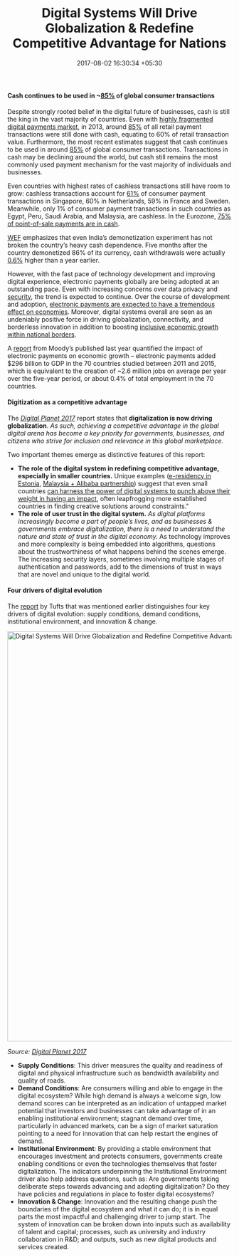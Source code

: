 ﻿---
title: Digital Systems Will Drive Globalization & Redefine Competitive Advantage for
  Nations
date: 2017-08-02 16:30:34 +05:30
categories:
- Payments
tags:
- Asia
- Digital Systems
- Europe
- Globalization
- insights
- US
layout: post
type: post
status: publish
category:
- Payments
Markets:
- Asia
- Digital Systems
- Europe
- Globalization
- insights
- US
Person: Elena Mesropyan
---

<h4><strong>Cash continues to be used in ~<a href="https://www.raconteur.net/technology/the-decline-of-cash">85%</a> of global consumer transactions</strong></h4>
<p>Despite strongly rooted belief in the digital future of businesses, cash is still the king in the vast majority of countries. Even with <a href="https://letstalkpayments.com/mobile-wallets-when-too-many-pays-wont-let-anyone-win/">highly fragmented digital payments market</a>, in 2013, around <a href="https://newsroom.mastercard.com/wp-content/uploads/2013/09/Cashless-Journey_WhitePaper_FINAL.pdf">85%</a> of all retail payment transactions were still done with cash, equating to 60% of retail transaction value. Furthermore, the most recent estimates suggest that cash continues to be used in around <a href="https://www.raconteur.net/technology/the-decline-of-cash">85%</a> of global consumer transactions. Transactions in cash may be declining around the world, but cash still remains the most commonly used payment mechanism for the vast majority of individuals and businesses. </p>
<p>Even countries with highest rates of cashless transactions still have room to grow: cashless transactions account for <a href="https://www.raconteur.net/technology/the-decline-of-cash">61%</a> of consumer payment transactions in Singapore, 60% in Netherlands, 59% in France and Sweden. Meanwhile, only 1% of consumer payment transactions in such countries as Egypt, Peru, Saudi Arabia, and Malaysia, are cashless. In the Eurozone, <a href="http://www.pymnts.com/cash/2017/cash-powers-three-quarter-eurozone-payments/">75% of point-of-sale payments are in cash</a>. </p>
<p><a href="https://www.weforum.org/agenda/2017/07/these-are-the-worlds-most-digitally-advanced-countries?utm_content=buffera5b04&amp;utm_medium=social&amp;utm_source=facebook.com&amp;utm_campaign=buffer">WEF</a> emphasizes that even India’s demonetization experiment has not broken the country’s heavy cash dependence. Five months after the country demonetized 86% of its currency, cash withdrawals were actually <a href="http://www.hindustantimes.com/india-news/post-demonetisation-cash-use-back-in-vogue-despite-e-payment-push/story-K9MPFmMKcm1YrbrjDSJFuK.html">0.6%</a> higher than a year earlier.</p>
<p>However, with the fast pace of technology development and improving digital experience, electronic payments globally are being adopted at an outstanding pace. Even with increasing concerns over data privacy and <a href="https://letstalkpayments.com/12-companies-leveraging-blockchain-for-identification-and-authentication/">security</a>, the trend is expected to continue. Over the course of development and adoption, <a href="https://letstalkpayments.com/why-electronic-payments-are-the-key-to-economic-growth/">electronic payments are expected to have a tremendous effect on economies</a>. Moreover, digital systems overall are seen as an undeniably positive force in driving globalization, connectivity, and borderless innovation in addition to boosting <a href="https://letstalkpayments.com/electronic-payments-and-financial-inclusion-for-businesses/">inclusive economic growth within national borders</a>. </p>
<p>A <a href="https://usa.visa.com/dam/VCOM/download/visa-everywhere/global-impact/impact-of-electronic-payments-on-economic-growth.pdf">report</a> from Moody’s published last year quantified the impact of electronic payments on economic growth – electronic payments added $296 billion to GDP in the 70 countries studied between 2011 and 2015, which is equivalent to the creation of ~2.6 million jobs on average per year over the five-year period, or about 0.4% of total employment in the 70 countries.</p>
<h4><strong>Digitization as a competitive advantage </strong></h4>
<p>The <a href="http://sites.tufts.edu/digitalplanet/dei17/" rel="”follow”"><i>Digital Planet 2017</i></a> report states that <b>digitalization is now driving globalization</b>. <i>As such, achieving a competitive advantage in the global digital arena has become a key priority for governments, businesses, and citizens who strive for inclusion and relevance in this global marketplace.</i></p>
<p>Two important themes emerge as distinctive features of this report: </p>
<ul>
<li style="font-weight: 400;"><b>The role of the digital system in redefining competitive advantage, especially in smaller countries.</b> Unique examples (<a href="https://letstalkpayments.com/9-reasons-to-launch-expand-startup-in-estonia/">e-residency in Estonia</a>, <a href="https://www.thestreet.com/story/14055190/1/malaysia-just-became-alibaba-s-first-overseas-e-hub.html">Malaysia + Alibaba partnership</a>) suggest that even small countries <a href="https://letstalkpayments.com/five-ways-financial-companies-can-harness-digital-disruption-2017/">can harness the power of digital systems to punch above their weight in having an impact</a>, often leapfrogging more established countries in finding creative solutions around constraints."
</li>
<li style="font-weight: 400;"><b>The role of user trust in the digital system.</b> <i>As digital platforms increasingly become a part of people’s lives, and as businesses &amp; governments embrace digitalization, there is a need to understand the nature and state of trust in the digital economy. </i>As technology improves and more complexity is being embedded into algorithms, questions about the trustworthiness of what happens behind the scenes emerge. The increasing security layers, sometimes involving multiple stages of authentication and passwords, add to the dimensions of trust in ways that are novel and unique to the digital world. </li>
</ul>
<h4><strong>Four drivers of digital evolution </strong></h4>
<p>The <a href="https://sites.tufts.edu/digitalplanet/files/2017/05/Digital_Planet_2017_FINAL.pdf" rel="”follow”">report</a> by Tufts that was mentioned earlier distinguishes four key drivers of digital evolution: supply conditions, demand conditions, institutional environment, and innovation &amp; change.
</p>
<p><img class="aligncenter size-full wp-image-27378" src="https://s3-us-west-2.amazonaws.com/go-medici/uploads/2017/08/Dig1.png" alt="Digital Systems Will Drive Globalization and Redefine Competitive Advantage for Nations" width="1600" height="922" /></p>
<p><i>Source: </i><a href="https://sites.tufts.edu/digitalplanet/files/2017/05/Digital_Planet_2017_FINAL.pdf" rel="”follow”"><i>Digital Planet 2017</i></a></p>
<ul>
<li style="font-weight: 400;"><b>Supply Conditions</b>: This driver measures the quality and readiness of digital and physical infrastructure such as bandwidth availability and quality of roads.</li>
<li style="font-weight: 400;"><b>Demand Conditions</b>: Are consumers willing and able to engage in the digital ecosystem? While high demand is always a welcome sign, low demand scores can be interpreted as an indication of untapped market potential that investors and businesses can take advantage of in an enabling institutional environment; stagnant demand over time, particularly in advanced markets, can be a sign of market saturation pointing to a need for innovation that can help restart the engines of demand.</li>
<li style="font-weight: 400;"><b>Institutional Environment</b>: By providing a stable environment that encourages investment and protects consumers, governments create enabling conditions or even the technologies themselves that foster digitalization. The indicators underpinning the Institutional Environment driver also help address questions, such as: Are governments taking deliberate steps towards advancing and adopting digitalization? Do they have policies and regulations in place to foster digital ecosystems?</li>
<li style="font-weight: 400;"><b>Innovation &amp; Change</b>: Innovation and the resulting change push the boundaries of the digital ecosystem and what it can do; it is in equal parts the most impactful and challenging driver to jump start. The system of innovation can be broken down into inputs such as availability of talent and capital; processes, such as university and industry collaboration in R&amp;D; and outputs, such as new digital products and services created. </li>
</ul>
